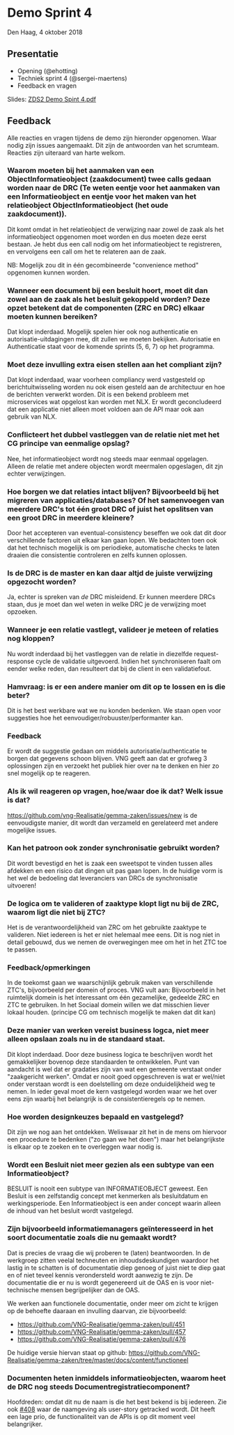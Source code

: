 # Demo Sprint 4

Den Haag, 4 oktober 2018

## Presentatie

- Opening (@ehotting)
- Techniek sprint 4 (@sergei-maertens)
- Feedback en vragen

Slides: [ZDS2 Demo Spint 4.pdf](/community/bestanden/zds2-demo-sprint-4.pdf)

## Feedback

Alle reacties en vragen tijdens de demo zijn hieronder opgenomen. Waar nodig zijn issues aangemaakt. Dit zijn de antwoorden van het scrumteam. Reacties zijn uiteraard van harte welkom.

### Waarom moeten bij het aanmaken van een ObjectInformatieobject (zaakdocument) twee calls gedaan worden naar de DRC (Te weten eentje voor het aanmaken van een Informatieobject en eentje voor het maken van het relatieobject ObjectInformatieobject (het oude zaakdocument)).
Dit komt omdat in het relatieobject de verwijzing naar zowel de zaak als het informatieobject opgenomen moet worden en dus moeten deze eerst bestaan. Je hebt dus een call nodig om het
informatieobject te registreren, en vervolgens een call om het te relateren aan de zaak.

NB: Mogelijk zou dit in één gecombineerde "convenience method" opgenomen kunnen worden.

### Wanneer een document bij een besluit hoort, moet dit dan zowel aan de zaak als het besluit gekoppeld worden? Deze opzet betekent dat de componenten (ZRC en DRC) elkaar moeten kunnen bereiken?
Dat klopt inderdaad. Mogelijk spelen hier ook nog authenticatie en autorisatie-uitdagingen mee, dit zullen we moeten bekijken. Autorisatie en Authenticatie staat voor de komende sprints (5, 6, 7) op het programma.

### Moet deze invulling extra eisen stellen aan het compliant zijn?
Dat klopt inderdaad, waar voorheen compliancy werd vastgesteld op berichtuitwisseling worden nu ook eisen gesteld aan de architectuur en hoe de berichten verwerkt worden. Dit is een bekend probleem met microservices wat opgelost kan worden met NLX. Er wordt geconcludeerd dat een applicatie niet alleen moet voldoen aan de API maar ook aan gebruik van NLX.

### Conflicteert het dubbel vastleggen van de relatie niet met het CG principe van eenmalige opslag?
Nee, het informatieobject wordt nog steeds maar eenmaal opgelagen. Alleen de relatie met andere objecten wordt meermalen opgeslagen, dit zjn echter verwijzingen.

### Hoe borgen we dat relaties intact blijven? Bijvoorbeeld bij het migreren van applicaties/databases? Of het samenvoegen van meerdere DRC's tot één groot DRC of juist het opslitsen van een groot DRC in meerdere kleinere?
Door het accepteren van eventual-consistency beseffen we ook dat dit door verschillende
factoren uit elkaar kan gaan lopen. We bedachten toen ook dat het technisch mogelijk
is om periodieke, automatische checks te laten draaien die consistentie controleren
en zelfs kunnen oplossen.

### Is de DRC is de master en kan daar altjd de juiste verwijzing opgezocht worden?
Ja, echter is spreken van _de_ DRC misleidend. Er kunnen meerdere DRCs staan,
dus je moet dan wel weten in welke DRC je de verwijzing moet opzoeken.

### Wanneer je een relatie vastlegt, valideer je meteen of relaties nog kloppen?
Nu wordt inderdaad bij het vastleggen van de relatie in diezelfde request-response
cycle de validatie uitgevoerd. Indien het synchroniseren faalt om eender welke
reden, dan resulteert dat bij de client in een validatiefout.

### Hamvraag: is er een andere manier om dit op te lossen en is die beter?
Dit is het best werkbare wat we nu konden bedenken. We staan open voor suggesties
hoe het eenvoudiger/robuuster/performanter kan.

### Feedback
Er wordt de suggestie gedaan om middels autorisatie/authenticatie te borgen dat gegevens schoon blijven.
VNG geeft aan dat er grofweg 3 oplossingen zijn en verzoekt het publiek hier over na te denken en hier zo snel mogelijk op te reageren.

### Als ik wil reageren op vragen, hoe/waar doe ik dat? Welk issue is dat?
https://github.com/vng-Realisatie/gemma-zaken/issues/new is de eenvoudigste manier,
dit wordt dan verzameld en gerelateerd met andere mogelijke issues.

### Kan het patroon ook zonder synchronisatie gebruikt worden?
Dit wordt bevestigd en het is zaak een sweetspot te vinden tussen alles afdekken en een risico dat dingen uit pas gaan lopen. In de huidige vorm is het wel de bedoeling dat leveranciers
van DRCs de synchronisatie uitvoeren!

### De logica om te valideren of zaaktype klopt ligt nu bij de ZRC, waarom ligt die niet bij ZTC?
Het is de verantwoordelijkheid van ZRC om het gebruikte zaaktype te valideren. Niet iedereen is het er niet helemaal mee eens. Dit is nog niet in detail gebouwd, dus we nemen de overwegingen mee om het
in het ZTC toe te passen.

### Feedback/opmerkingen
In de toekomst gaan we waarschijnlijk gebruik maken van verschillende ZTC's, bijvoorbeeld per domein of proces. VNG vult aan: Bijvoorbeeld in het ruimtelijk domein is het interessant om één gezamelijke, gedeelde ZRC en ZTC te gebruiken. In het Sociaal domein willen we dat misschien liever lokaal houden.
(principe CG om technisch mogelijk te maken dat dit kan)

### Deze manier van werken vereist business logca, niet meer alleen opslaan zoals nu in de standaard staat.
Dit klopt inderdaad. Door deze business logica te beschrijven wordt het gemakkelijker bovenop deze standaarden te ontwikkelen. Punt van aandacht is wel dat er gradaties zijn van wat een gemeente verstaat onder "zaakgericht werken". Omdat er nooit goed opgeschreven is wat er wel/niet onder verstaan wordt is een doelstelling om deze onduidelijkheid weg te nemen. In ieder geval moet de kern vastgelegd worden waar we het over eens zijn waarbij het belangrijk is de consistentieregels op te nemen.

### Hoe worden designkeuzes bepaald en vastgelegd?
Dit zijn we nog aan het ontdekken. Weliswaar zit het in de mens om hiervoor een procedure te bedenken ("zo gaan we het doen") maar het belangrijkste is elkaar op te zoeken en te overleggen waar nodig is.

### Wordt een Besluit niet meer gezien als een subtype van een Informatieobject?
BESLUIT is nooit een subtype van INFORMATIEOBJECT geweest. Een Besluit is een
zelfstandig concept met kenmerken als besluitdatum en werkingsperiode. Een
Informatieobject is een ander concept waarin alleen de inhoud van het
besluit wordt vastgelegd.

### Zijn bijvoorbeeld informatiemanagers geïnteresseerd in het soort documentatie zoals die nu gemaakt wordt?
Dat is precies de vraag die wij proberen te (laten) beantwoorden. In de werkgroep zitten veelal techneuten en inhoudsdeskundigen waardoor het lastig in te schatten is of documentatie diep genoeg of juist niet te diep gaat en of niet teveel kennis verondersteld wordt aanwezig te zijn. De documentatie die er nu is wordt gegenereerd uit de OAS en is voor niet-technische mensen begrijpelijker dan de OAS.

We werken aan functionele documentatie, onder meer om zicht te krijgen op de behoefte daaraan en invulling daarvan, zie bijvoorbeeld:

* https://github.com/VNG-Realisatie/gemma-zaken/pull/451
* https://github.com/VNG-Realisatie/gemma-zaken/pull/457
* https://github.com/VNG-Realisatie/gemma-zaken/pull/476

De huidige versie hiervan staat op github: https://github.com/VNG-Realisatie/gemma-zaken/tree/master/docs/content/functioneel

### Documenten heten inmiddels informatieobjecten, waarom heet de DRC nog steeds Documentregistratiecomponent?
Hoofdreden: omdat dit nu de naam is die het best bekend is bij iedereen. Zie
ook [#408](https://github.com/VNG-Realisatie/gemma-zaken/issues/408) waar de
naamgeving als user-story getracked wordt. Dit heeft een lage prio, de functionaliteit
van de APIs is op dit moment veel belangrijker.
